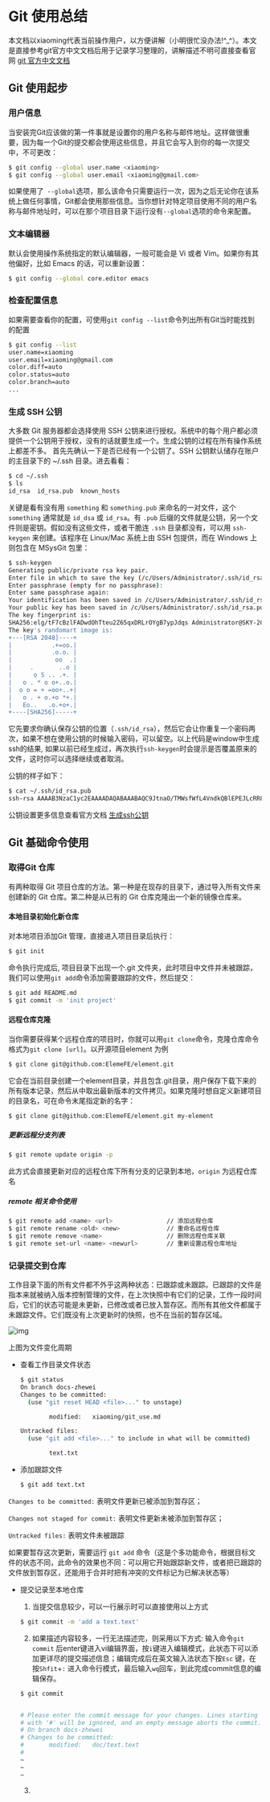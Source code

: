 # Git 使用总结

本文档以xiaoming代表当前操作用户，以方便讲解（小明很忙没办法!^_^）。本文是直接参考git官方中文文档后用于记录学习整理的，讲解描述不明可直接查看官网 [git 官方中文文档](https://git-scm.com/book/zh/v1)

## Git 使用起步

### 用户信息

当安装完Git应该做的第一件事就是设置你的用户名称与邮件地址。这样做很重要，因为每一个Git的提交都会使用这些信息，并且它会写入到你的每一次提交中，不可更改：  

```bash
$ git config --global user.name <xiaoming>
$ git config --global user.email <xiaoming@gmail.com>
```
如果使用了` --global`选项，那么该命令只需要运行一次，因为之后无论你在该系统上做任何事情，Git都会使用那些信息。当你想针对特定项目使用不同的用户名称与邮件地址时，可以在那个项目目录下运行没有`--global`选项的命令来配置。 

### 文本编辑器 

默认会使用操作系统指定的默认编辑器，一般可能会是 Vi 或者 Vim。如果你有其他偏好，比如 Emacs 的话，可以重新设置：

```bash
$ git config --global core.editor emacs
```

### 检查配置信息

如果需要查看你的配置，可使用`git config --list`命令列出所有Git当时能找到的配置
```bash
$ git config --list
user.name=xiaoming
user.email=xiaoming@gmail.com
color.diff=auto
color.status=auto
color.branch=auto
...
```

### 生成 SSH 公钥
大多数 Git 服务器都会选择使用 SSH 公钥来进行授权。系统中的每个用户都必须提供一个公钥用于授权，没有的话就要生成一个。生成公钥的过程在所有操作系统上都差不多。 首先先确认一下是否已经有一个公钥了。SSH 公钥默认储存在账户的主目录下的 ~/.ssh 目录。进去看看：

```bash
$ cd ~/.ssh
$ ls
id_rsa  id_rsa.pub  known_hosts
```

关键是看有没有用 `something` 和 `something.pub` 来命名的一对文件，这个 `something` 通常就是 `id_dsa` 或 `id_rsa`。有 `.pub` 后缀的文件就是公钥，另一个文件则是密钥。假如没有这些文件，或者干脆连 `.ssh` 目录都没有，可以用 `ssh-keygen` 来创建。该程序在 Linux/Mac 系统上由 SSH 包提供，而在 Windows 上则包含在 MSysGit 包里：

```bash
$ ssh-keygen
Generating public/private rsa key pair.
Enter file in which to save the key (/c/Users/Administrator/.ssh/id_rsa):
Enter passphrase (empty for no passphrase):
Enter same passphrase again:
Your identification has been saved in /c/Users/Administrator/.ssh/id_rsa.
Your public key has been saved in /c/Users/Administrator/.ssh/id_rsa.pub.
The key fingerprint is:
SHA256:elg/tF7cBzlFADwdOhTteu2Z65qxDRLrOYgB7ypJdqs Administrator@SKY-20180416IYL
The key's randomart image is:
+---[RSA 2048]----+
|           .+=oo.|
|           .o.o. |
|            oo  .|
|     .       ..o |
|      o S .. .+. |
|   o . * o o+..o.|
|  o o = + =oo+..+|
|   o . + o.+o *+.|
|   Eo..   .o.+o+.|
+----[SHA256]-----+

```

它先要求你确认保存公钥的位置（`.ssh/id_rsa`），然后它会让你重复一个密码两次，如果不想在使用公钥的时候输入密码，可以留空。以上代码是window中生成ssh的结果, 如果以前已经生成过，再次执行`ssh-keygen`时会提示是否覆盖原来的文件，这时你可以选择继续或者取消。



公钥的样子如下：

```bash
$ cat ~/.ssh/id_rsa.pub
ssh-rsa AAAAB3NzaC1yc2EAAAADAQABAAABAQC9JtnaO/TMWsfWfL4VndkQBlEPEJLcRR8cuN6Bi9jYddEo4c8Telcahm+wBBZISD4gfGjUoKMEwcBqo8NrYFvXCA76HNe5pRci6RC8tvTZOx6IGFsDFN9AS8hItaB0X1d5RAPhdxmvTC3PYGb7w2pmUqoIcYr6mQ189CxSyJuIMtCXRVgUn8RYloN1DTmciKfaHh7NT9iMbn0TuClUYRKB40oS73Wrq70uL6gVCwUdur5YK6t/v/Zmg38D6c4731yKfW38FiCRrgq4nWHrdAE2uS2v1Ij320Y/wSgDIepJUGmuh6LxxUuZ46ipI4X7G6pZyMdyHAUN97XnfiEO432p Administrator@SKY-20180416IYL
```

公钥设置更多信息查看官方文档 [生成ssh公钥]( https://git-scm.com/book/zh/v1/%E6%9C%8D%E5%8A%A1%E5%99%A8%E4%B8%8A%E7%9A%84-Git-%E7%94%9F%E6%88%90-SSH-%E5%85%AC%E9%92%A5)



## Git 基础命令使用

### 取得Git 仓库

有两种取得 Git 项目仓库的方法。第一种是在现存的目录下，通过导入所有文件来创建新的 Git 仓库。第二种是从已有的 Git 仓库克隆出一个新的镜像仓库来。

#### 本地目录初始化新仓库

对本地项目添加Git 管理，直接进入项目目录后执行：

```bash
$ git init
```

命令执行完成后, 项目目录下出现一个.git 文件夹，此时项目中文件并未被跟踪，我们可以使用`git add`命令添加需要跟踪的文件，然后提交：

```bash
$ git add README.md
$ git commit -m 'init project'
```

#### 远程仓库克隆

当你需要获得某个远程仓库的项目时，你就可以用`git clone`命令，克隆仓库命令格式为`git clone [url]`。以开源项目element 为例

```bash
$ git clone git@github.com:ElemeFE/element.git
```

它会在当前目录创建一个element目录，并且包含.git目录，用户保存下载下来的所有版本记录，然后从中取出最新版本的文件拷贝。如果克隆时想自定义新建项目的目录名，可在命令末尾指定新的名字：

```bash
$ git clone git@github.com:ElemeFE/element.git my-element
```

##### 更新远程分支列表

```bash
$ git remote update origin -p
```

此方式会直接更新对应的远程仓库下所有分支的记录到本地，`origin` 为远程仓库名

##### remote 相关命令使用

```bash
$ git remote add <name> <url>				// 添加远程仓库
$ git remote rename <old> <new>				// 重命名远程仓库
$ git remote remove <name>					// 删除远程仓库关联
$ git remote set-url <name> <newurl>		// 重新设置远程仓库地址
```



### 记录提交到仓库

工作目录下面的所有文件都不外乎这两种状态：已跟踪或未跟踪。已跟踪的文件是指本来就被纳入版本控制管理的文件，在上次快照中有它们的记录，工作一段时间后，它们的状态可能是未更新，已修改或者已放入暂存区。而所有其他文件都属于未跟踪文件。它们既没有上次更新时的快照，也不在当前的暂存区域。

![img](https://git-scm.com/figures/18333fig0201-tn.png)

上图为文件变化周期

* 查看工作目录文件状态

  ```bash
  $ git status
  On branch docs-zhewei
  Changes to be committed:
    (use "git reset HEAD <file>..." to unstage)
  
          modified:   xiaoming/git_use.md
  
  Untracked files:
    (use "git add <file>..." to include in what will be committed)
  
          text.txt
  
  ```


* 添加跟踪文件

  ```bash
  $ git add text.txt
  ```



`Changes to be committed:` 表明文件更新已被添加到暂存区；

`Changes not staged for commit:`  表明文件更新未被添加到暂存区；

`Untracked files:` 表明文件未被跟踪

如果要暂存这次更新，需要运行 `git add` 命令（这是个多功能命令，根据目标文件的状态不同，此命令的效果也不同：可以用它开始跟踪新文件，或者把已跟踪的文件放到暂存区，还能用于合并时把有冲突的文件标记为已解决状态等）

* 提交记录至本地仓库

  1. 当提交信息较少，可以一行展示时可以直接使用以上方式

  ```bash
  $ git commit -m 'add a text.text'
  ```

  2.  如果描述内容较多，一行无法描述完，则采用以下方式:  输入命令`git commit` 后enter键进入vi编辑界面，按`i`键进入编辑模式，此状态下可以添加更详尽的提交描述信息；编辑完成后在英文输入法状态下按`Esc` 键，在按`Shfit`+`:` 进入命令行模式，最后输入`wq`回车，到此完成commit信息的编辑保存。 

  ```bash
  $ git commit
  
  
  # Please enter the commit message for your changes. Lines starting
  # with '#' will be ignored, and an empty message aborts the commit.
  # On branch docs-zhewei
  # Changes to be committed:
  #       modified:   doc/text.text
  #
  ~
  ~
  ~
  
  ```

  3.  



